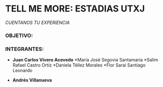 # TELL ME MORE: ESTADIAS UTXJ
_CUENTANOS TU EXPERIENCIA_


### OBJETIVO:

### INTEGRANTES:

* **Juan Carlos Vivero Acevedo**
*Maria José Segovia Santamaria
*Salim Rafael Castro Ortíz
*Daniela Téllez Morales
*Flor Sarai Santiago Leonardo

* **Andrés Villanueva**

